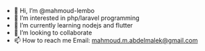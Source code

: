 - 👋 Hi, I’m @mahmoud-lembo
- 👀 I’m interested in php/laravel programming
- 🌱 I’m currently learning nodejs and flutter
- 💞️ I’m looking to collaborate
- 📫 How to reach me
Email: mahmoud.m.abdelmalek@gmail.com


<!---
mahmoud-lembo/mahmoud-lembo is a ✨ special ✨ repository because its `README.md` (this file) appears on your GitHub profile.
You can click the Preview link to take a look at your changes.
--->
